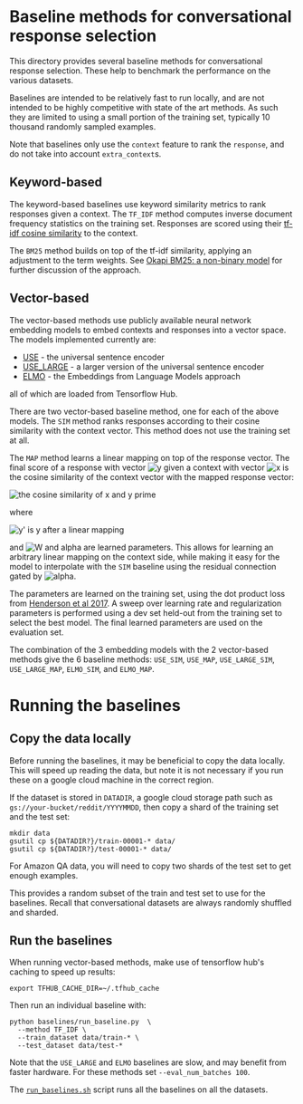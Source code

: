 # Baseline methods for conversational response selection

This directory provides several baseline methods for conversational response selection. These help to benchmark the performance on the various datasets.

Baselines are intended to be relatively fast to run locally, and are not intended to be highly competitive with state of the art methods. As such they are limited to using a small portion of the training set, typically 10 thousand randomly sampled examples.

Note that baselines only use the `context` feature to rank the `response`, and do not take into account `extra_context`s.


## Keyword-based

The keyword-based baselines use keyword similarity metrics to rank responses given a context. The `TF_IDF` method computes inverse document frequency statistics on the training set. Responses are scored using their [tf-idf cosine similarity](https://janav.wordpress.com/2013/10/27/tf-idf-and-cosine-similarity/) to the context.

The `BM25` method builds on top of the tf-idf similarity, applying an adjustment to the term weights. See [Okapi BM25: a non-binary model](http://nlp.stanford.edu/IR-book/html/htmledition/okapi-bm25-a-non-binary-model-1.html) for further discussion of the approach.


## Vector-based

The vector-based methods use publicly available neural network embedding models to embed contexts and responses into a vector space. The models implemented currently are:

* [USE](https://tfhub.dev/google/universal-sentence-encoder/2) - the universal sentence encoder
* [USE_LARGE](https://tfhub.dev/google/universal-sentence-encoder-large/3) - a larger version of the universal sentence encoder
* [ELMO](https://tfhub.dev/google/elmo/1) - the Embeddings from Language Models approach

all of which are loaded from Tensorflow Hub.


There are two vector-based baseline method, one for each of the above models. The `SIM` method ranks responses according to their cosine similarity with the context vector. This method does not use the training set at all.

The `MAP` method learns a linear mapping on top of the response vector. The final score of a response with vector <img alt="y" src="https://latex.codecogs.com/svg.latex?\mathbf{y}"> given a context with vector <img alt="x" src="https://latex.codecogs.com/svg.latex?\mathbf{x}"> is the cosine similarity of the context vector with the mapped response vector:

<img alt="the cosine similarity of x and y prime" src="https://latex.codecogs.com/svg.latex?%5Cfrac%7B%5Cmathbf%7Bx%7D%5Ccdot%5Cmathbf%7By%7D%27%7D%7B%5Cleft%5C%7C%5Cmathbf%7Bx%7D%5Cright%5C%7C%20%5Cleft%5C%7C%5Cmathbf%7By%7D%27%5Cright%5C%7C%7D">

where

<img alt="y' is y after a linear mapping" src="https://latex.codecogs.com/svg.latex?%5Cmathbf%7By%7D%27%3D(W%2B%5Calpha%20I)%5Ccdot%5Cmathbf%7By%7D" />

and <img alt="W and alpha" src="https://latex.codecogs.com/svg.latex?W,\:\alpha"> are learned parameters. This allows for learning an arbitrary linear mapping on the context side, while making it easy for the model to interpolate with the `SIM` baseline using the residual connection gated by ![alpha](https://latex.codecogs.com/svg.latex?\alpha).

The parameters are learned on the training set, using the dot product loss from [Henderson et al 2017](https://arxiv.org/abs/1705.00652). A sweep over learning rate and regularization parameters is performed using a dev set held-out from the training set to select the best model. The final learned parameters are used on the evaluation set.

The combination of the 3 embedding models with the 2 vector-based methods give the 6 baseline methods: `USE_SIM`, `USE_MAP`, `USE_LARGE_SIM`, `USE_LARGE_MAP`, `ELMO_SIM`, and `ELMO_MAP`.

# Running the baselines

## Copy the data locally

Before running the baselines, it may be beneficial to copy the data locally. This will speed up reading the data, but note it is not necessary if you run these on a google cloud machine in the correct region.

If the dataset is stored in `DATADIR`, a google cloud storage path such as `gs://your-bucket/reddit/YYYYMMDD`, then copy a shard of the training set and the test set:

```
mkdir data
gsutil cp ${DATADIR?}/train-00001-* data/
gsutil cp ${DATADIR?}/test-00001-* data/
```

For Amazon QA data, you will need to copy two shards of the test set to get enough examples.

This provides a random subset of the train and test set to use for the baselines. Recall that conversational datasets are always randomly shuffled and sharded.

## Run the baselines

When running vector-based methods, make use of tensorflow hub's caching to speed up results:

```
export TFHUB_CACHE_DIR=~/.tfhub_cache
```

Then run an individual baseline with:

```
python baselines/run_baseline.py  \
  --method TF_IDF \
  --train_dataset data/train-* \
  --test_dataset data/test-*
```

Note that the `USE_LARGE` and `ELMO` baselines are slow, and may benefit from faster hardware. For these methods set `--eval_num_batches 100`.

The [`run_baselines.sh`](run_baselines.sh) script runs all the baselines on all the datasets.
